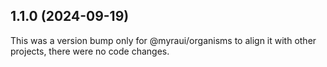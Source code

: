 ## 1.1.0 (2024-09-19)

This was a version bump only for @myraui/organisms to align it with other projects, there were no code changes.